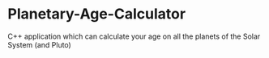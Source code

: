 # Planetary-Age-Calculator
C++ application which can calculate your age on all the planets of the Solar System (and Pluto)
